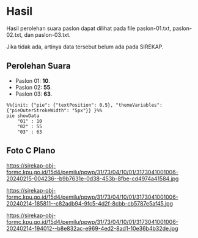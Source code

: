 # Hasil

Hasil perolehan suara paslon dapat dilihat pada file paslon-01.txt, paslon-02.txt, dan paslon-03.txt.

Jika tidak ada, artinya data tersebut belum ada pada SIREKAP.

## Perolehan Suara

 * Paslon 01: **10**.
 * Paslon 02: **55**.
 * Paslon 03: **63**.

```mermaid
%%{init: {"pie": {"textPosition": 0.5}, "themeVariables": {"pieOuterStrokeWidth": "5px"}} }%%
pie showData
    "01" : 10
    "02" : 55
    "03" : 63
```
## Foto C Plano

https://sirekap-obj-formc.kpu.go.id/15d4/pemilu/ppwp/31/73/04/10/01/3173041001006-20240215-004236--b9b7631e-0d38-453b-8fbe-cd4974a41584.jpg

https://sirekap-obj-formc.kpu.go.id/15d4/pemilu/ppwp/31/73/04/10/01/3173041001006-20240214-185811--c82adb94-9fc5-4d2f-8cbb-cb5787e5af45.jpg

https://sirekap-obj-formc.kpu.go.id/15d4/pemilu/ppwp/31/73/04/10/01/3173041001006-20240214-194012--b8e832ac-e969-4ed2-8ad1-10e36b4b32de.jpg
